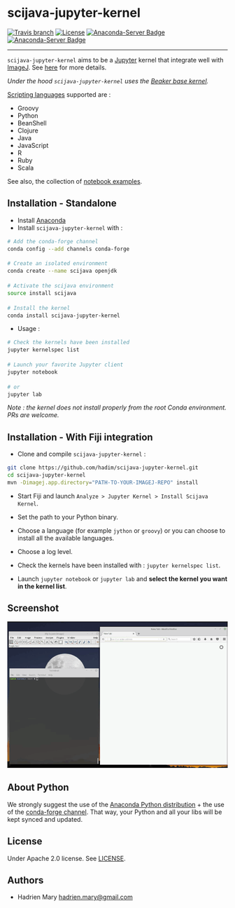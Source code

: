 # scijava-jupyter-kernel
[![Travis branch](https://img.shields.io/travis/hadim/scijava-jupyter-kernel/master.svg?style=flat-square)](https://travis-ci.org/hadim/scijava-jupyter-kernel)
[![License](https://img.shields.io/github/license/hadim/scijava-jupyter-kernel.svg?style=flat-square)](https://github.com/hadim/scijava-jupyter-kernel/blob/master/LICENSE)
[![Anaconda-Server Badge](https://anaconda.org/conda-forge/scijava-jupyter-kernel/badges/version.svg)](https://anaconda.org/conda-forge/scijava-jupyter-kernel)
[![Anaconda-Server Badge](https://anaconda.org/conda-forge/scijava-jupyter-kernel/badges/downloads.svg)](https://anaconda.org/conda-forge/scijava-jupyter-kernel)

---

`scijava-jupyter-kernel` aims to be a [Jupyter](http://jupyter.org/) kernel that integrate well with [ImageJ](http://imagej.net). See [here](https://imagej.net/Scijava_Jupyter_Kernel) for more details.

*Under the hood `scijava-jupyter-kernel` uses the [Beaker base kernel](https://github.com/twosigma/beakerx/tree/master/kernel/base).*

[Scripting languages](https://imagej.net/Scripting#Supported_languages) supported are :

- Groovy
- Python
- BeanShell
- Clojure
- Java
- JavaScript
- R
- Ruby
- Scala

See also, the collection of [notebook examples](./notebooks/).

## Installation - Standalone

- Install [Anaconda](https://www.continuum.io/downloads)
- Install `scijava-jupyter-kernel` with :

```bash
# Add the conda-forge channel
conda config --add channels conda-forge

# Create an isolated environment
conda create --name scijava openjdk

# Activate the scijava environment
source install scijava

# Install the kernel
conda install scijava-jupyter-kernel
```

- Usage :

```bash
# Check the kernels have been installed
jupyter kernelspec list

# Launch your favorite Jupyter client
jupyter notebook

# or
jupyter lab
```

*Note : the kernel does not install properly from the root Conda environment. PRs are welcome.*

## Installation - With Fiji integration

- Clone and compile `scijava-jupyter-kernel` :

```bash
git clone https://github.com/hadim/scijava-jupyter-kernel.git
cd scijava-jupyter-kernel
mvn -Dimagej.app.directory="PATH-TO-YOUR-IMAGEJ-REPO" install
```

- Start Fiji and launch `Analyze > Jupyter Kernel > Install Scijava Kernel`.
- Set the path to your Python binary.
- Choose a language (for example `jython` or `groovy`) or you can choose to install all the available languages.
- Choose a log level.

- Check the kernels have been installed with : `jupyter kernelspec list`.
- Launch `jupyter notebook` or `jupyter lab` and **select the kernel you want in the kernel list**.

## Screenshot

![Scijava Jupyter Kernel Installation](teaser.gif)

## About Python

We strongly suggest the use of the [Anaconda Python distribution](https://www.continuum.io/downloads) + the use of the [conda-forge channel](https://conda-forge.github.io/). That way, your Python and all your libs will be kept synced and updated.

## License

Under Apache 2.0 license. See [LICENSE](LICENSE).

## Authors

- Hadrien Mary <hadrien.mary@gmail.com>
